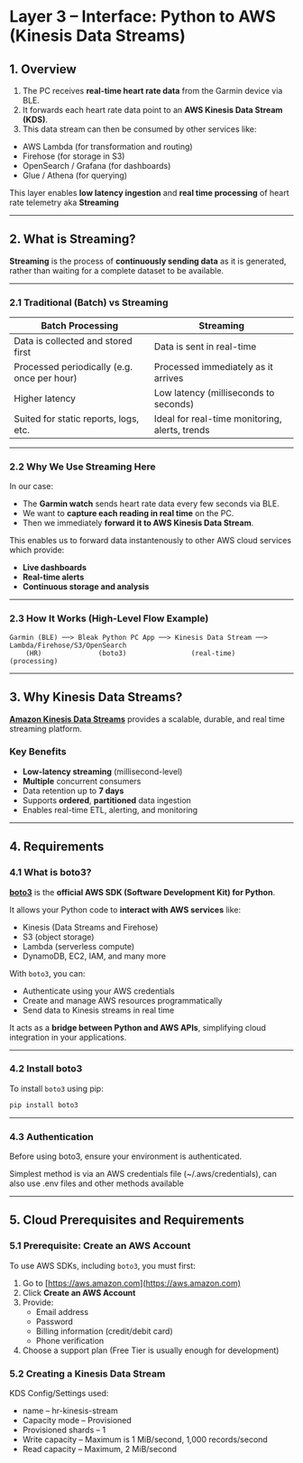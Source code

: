 # Layer 3 – Interface: Python to AWS (Kinesis Data Streams)

## 1. Overview

1) The PC receives **real-time heart rate data** from the Garmin device via BLE.  
2) It forwards each heart rate data point to an **AWS Kinesis Data Stream (KDS)**.  
3) This data stream can then be consumed by other services like:

- AWS Lambda (for transformation and routing)
- Firehose (for storage in S3)
- OpenSearch / Grafana (for dashboards)
- Glue / Athena (for querying)

This layer enables **low latency ingestion** and **real time processing** of heart rate telemetry aka **Streaming**

---

## 2. What is Streaming?

**Streaming** is the process of **continuously sending data** as it is generated, rather than waiting for a complete dataset to be available.

---

### 2.1 Traditional (Batch) vs Streaming

| Batch Processing                           | Streaming                                      |
|--------------------------------------------|------------------------------------------------|
| Data is collected and stored first         | Data is sent in real-time                      |
| Processed periodically (e.g. once per hour)| Processed immediately as it arrives            |
| Higher latency                             | Low latency (milliseconds to seconds)          |
| Suited for static reports, logs, etc.      | Ideal for real-time monitoring, alerts, trends |

---

### 2.2 Why We Use Streaming Here

In our case:

- The **Garmin watch** sends heart rate data every few seconds via BLE.
- We want to **capture each reading in real time** on the PC.
- Then we immediately **forward it to AWS Kinesis Data Stream**.

This enables us to forward data instantenously to other AWS cloud services which provide:

- **Live dashboards**
- **Real-time alerts**
- **Continuous storage and analysis**

---

### 2.3 How It Works (High-Level Flow Example)

```plaintext
Garmin (BLE) ──> Bleak Python PC App ──> Kinesis Data Stream ──> Lambda/Firehose/S3/OpenSearch
    (HR)              (boto3)                (real-time)                (processing)
```

---

## 3. Why Kinesis Data Streams?

[**Amazon Kinesis Data Streams**](https://docs.aws.amazon.com/kinesis/) provides a scalable, durable, and real time streaming platform.

### Key Benefits

- **Low-latency streaming** (millisecond-level)
- **Multiple** concurrent consumers  
- Data retention up to **7 days**
- Supports **ordered**, **partitioned** data ingestion  
- Enables real-time ETL, alerting, and monitoring

---

## 4. Requirements

### 4.1 What is boto3?

[**boto3**](https://boto3.amazonaws.com/v1/documentation/api/latest/index.html) is the **official AWS SDK (Software Development Kit) for Python**.

It allows your Python code to **interact with AWS services** like:

- Kinesis (Data Streams and Firehose)
- S3 (object storage)
- Lambda (serverless compute)
- DynamoDB, EC2, IAM, and many more

With `boto3`, you can:
- Authenticate using your AWS credentials
- Create and manage AWS resources programmatically
- Send data to Kinesis streams in real time

It acts as a **bridge between Python and AWS APIs**, simplifying cloud integration in your applications.

---

### 4.2 Install boto3

To install `boto3` using pip:

```bash
pip install boto3
```
---

### 4.3 Authentication

Before using boto3, ensure your environment is authenticated.

Simplest method is via an AWS credentials file (~/.aws/credentials), can also use .env files and other methods available

---

## 5. Cloud Prerequisites and Requirements

### 5.1 Prerequisite: Create an AWS Account

To use AWS SDKs, including `boto3`, you must first:

1. Go to [https://aws.amazon.com](https://aws.amazon.com)  
2. Click **Create an AWS Account**
3. Provide:
   - Email address
   - Password
   - Billing information (credit/debit card)
   - Phone verification
4. Choose a support plan (Free Tier is usually enough for development)

### 5.2 Creating a Kinesis Data Stream

KDS Config/Settings used: 

- name –  hr-kinesis-stream
- Capacity mode – Provisioned
- Provisioned shards – 1
- Write capacity – Maximum is 1 MiB/second, 1,000 records/second
- Read capacity – Maximum, 2 MiB/second






